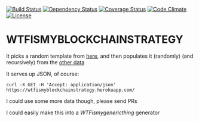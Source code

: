 [![Build Status](http://img.shields.io/travis/pikesley/wtfismyblockchainstrategy.svg?style=flat-square)](https://travis-ci.org/pikesley/wtfismyblockchainstrategy)
[![Dependency Status](http://img.shields.io/gemnasium/pikesley/wtfismyblockchainstrategy.svg?style=flat-square)](https://gemnasium.com/pikesley/wtfismyblockchainstrategy)
[![Coverage Status](http://img.shields.io/coveralls/pikesley/wtfismyblockchainstrategy.svg?style=flat-square)](https://coveralls.io/r/pikesley/wtfismyblockchainstrategy)
[![Code Climate](http://img.shields.io/codeclimate/github/pikesley/wtfismyblockchainstrategy.svg?style=flat-square)](https://codeclimate.com/github/pikesley/wtfismyblockchainstrategy)
[![License](http://img.shields.io/:license-mit-blue.svg?style=flat-square)](http://pikesley.mit-license.org)

# WTFISMYBLOCKCHAINSTRATEGY

It picks a random template from [here](data/templates.yml), and then populates it (randomly) (and recursively) from the [other data](data)

It serves up JSON, of course:

    curl -X GET -H 'Accept: application/json' https://wtfismyblockchainstrategy.herokuapp.com/

I could use some more data though, please send PRs

I could easily make this into a _WTFismygenericthing_ generator

